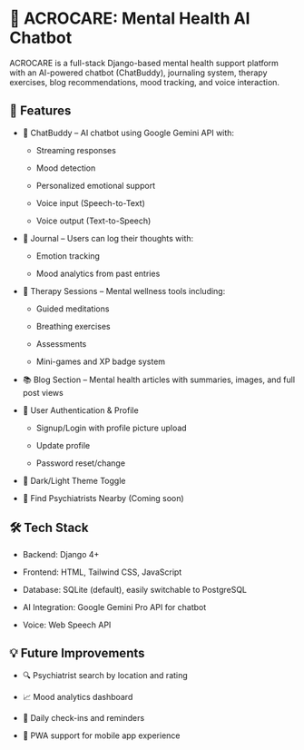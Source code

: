 # 🧠 ACROCARE: Mental Health AI Chatbot 
ACROCARE is a full-stack Django-based mental health support platform with an AI-powered chatbot (ChatBuddy), journaling system, therapy exercises, blog recommendations, mood tracking, and voice interaction.

## 🚀 Features
- 💬 ChatBuddy – AI chatbot using Google Gemini API with:

  - Streaming responses
 
  - Mood detection

  - Personalized emotional support

  - Voice input (Speech-to-Text)

  - Voice output (Text-to-Speech)

- 📝 Journal – Users can log their thoughts with:

  - Emotion tracking

  - Mood analytics from past entries

- 🧘 Therapy Sessions – Mental wellness tools including:

  - Guided meditations

  - Breathing exercises

  - Assessments

  - Mini-games and XP badge system

- 📚 Blog Section – Mental health articles with summaries, images, and full post views

- 👤 User Authentication & Profile

  - Signup/Login with profile picture upload

  - Update profile

  - Password reset/change

- 🌙 Dark/Light Theme Toggle

- 📍 Find Psychiatrists Nearby (Coming soon)

## 🛠️ Tech Stack
- Backend: Django 4+

- Frontend: HTML, Tailwind CSS, JavaScript

- Database: SQLite (default), easily switchable to PostgreSQL

- AI Integration: Google Gemini Pro API for chatbot

- Voice: Web Speech API

## 💡 Future Improvements
- 🔍 Psychiatrist search by location and rating

- 📈 Mood analytics dashboard

- 📆 Daily check-ins and reminders

- 📲 PWA support for mobile app experience
